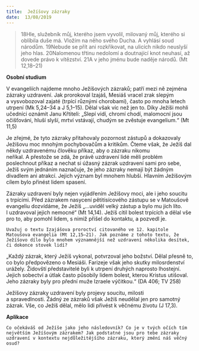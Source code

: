 ```yaml
---
title:  Ježíšovy zázraky
date:  13/08/2019
---
```


> <p></p>
> 18Hle, služebník můj, kterého jsem vyvolil, milovaný můj, kterého si oblíbila duše má. Vložím na něho svého Ducha. A vyhlásí soud národům. 19Nebude se přít ani rozkřikovat, na ulicích nikdo neuslyší jeho hlas. 20Nalomenou třtinu nedolomí a doutnající knot neuhasí, až dovede právo k vítězství. 21A v jeho jménu bude naděje národů. (Mt 12,18–21)

**Osobní studium**

V evangeliích najdeme mnoho Ježíšových zázraků; patří mezi ně zejména zázraky uzdravení. Jak prorokoval Izajáš, Mesiáš vracel zrak slepým a vysvobozoval zajaté (trpící různými chorobami), často po mnoha letech utrpení (Mk 5,24–34 a J 5,1–15). Dělal však víc než jen to. Díky Ježíši mohli učedníci oznámit Janu Křtiteli: „Slepí vidí, chromí chodí, malomocní jsou očišťováni, hluší slyší, mrtví vstávají, chudým se zvěstuje evangelium.“ (Mt 11,5)

Je zřejmé, že tyto zázraky přitahovaly pozornost zástupů a dokazovaly Ježíšovu moc mnohým pochybovačům a kritikům. Čteme však, že Ježíš dal někdy uzdravenému člověku příkaz, aby o zázraku nikomu neříkal. A přestože se zdá, že právě uzdravení lidé měli problém poslechnout příkaz a nechat si úžasný zázrak uzdravení sami pro sebe, Ježíš svým jednáním naznačuje, že jeho zázraky nemají být žádným divadlem ani atrakcí. Jejich význam byl mnohem hlubší. Hlavním Ježíšovým cílem bylo přinést lidem spasení.

Zázraky uzdravení byly nejen vyjádřením Ježíšovy moci, ale i jeho soucitu s trpícími. Před zázrakem nasycení pětitisícového zástupu se v Matoušově evangeliu dozvídáme, že Ježíš „...uviděl velký zástup a bylo mu jich líto. I uzdravoval jejich nemocné“ (Mt 14,14). Ježíš cítil bolest trpících a dělal vše pro to, aby pomohl lidem, s nimiž přišel do kontaktu, a pozvedl je.

`Uvažuj o textu Izajášova proroctví citovaného ve 12. kapitole Matoušova evangelia (Mt 12,15–21). Jak poznáme z tohoto textu, že Ježíšovo dílo bylo mnohem významnější než uzdravení několika desítek, či dokonce stovek lidí?`

„Každý zázrak, který Ježíš vykonal, potvrzoval jeho božství. Dělal přesně to, co bylo předpovězeno o Mesiáši. Farizeje však jeho skutky milosrdenství urážely. Židovští představitelé byli k utrpení druhých naprosto lhostejní. Jejich sobectví a útlak často působily lidem bolest, kterou Kristus utišoval. Jeho zázraky byly pro přední muže Izraele výčitkou.“ (DA 406; TV 258)

Ježíšovy zázraky uzdravení byly projevy soucitu, milosti a spravedlnosti. Žádný ze zázraků však Ježíš neudělal jen pro samotný zázrak. Vše, co Ježíš dělal, mělo lidi přivést k věčnému životu (J 17,3).

**Aplikace**

`Co očekáváš od Ježíše jako jeho následovník? Co je v tvých očích tím největším Ježíšovým zázrakem? Jak podstatné jsou pro tebe zázraky uzdravení v kontextu nejdůležitějšího zázraku, který změní náš věčný osud?`